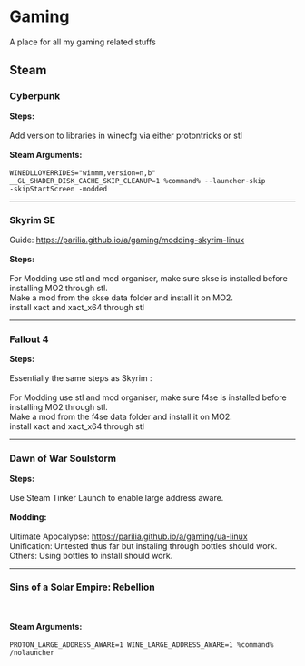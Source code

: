 # Gaming
A place for all my gaming related stuffs
<!--
<hr>
<h3>Game</h3>

<b>Steps:</b><br><br>

<br><br>
<b>Steam Arguments:</b><br><br>
<code>Arguments go here</code>

-->


<h2>Steam</h2>
<h3>Cyberpunk</h3>

<b>Steps:</b><br><br>
Add version to libraries in winecfg via either protontricks or stl
<br><br>
<b>Steam Arguments:</b><br><br>
<code>WINEDLLOVERRIDES="winmm,version=n,b" __GL_SHADER_DISK_CACHE_SKIP_CLEANUP=1 %command% --launcher-skip -skipStartScreen -modded</code>
<hr>
<h3>Skyrim SE</h3>
Guide: <a href="https://parilia.github.io/a/gaming/modding-skyrim-linux">https://parilia.github.io/a/gaming/modding-skyrim-linux</a><br><br>
<b>Steps:</b><br><br>
For Modding use stl and mod organiser, make sure skse is installed before installing MO2 through stl. <br>
Make a mod from the skse data folder and install it on MO2.<br>
install xact and xact_x64 through stl
<hr>
<h3>Fallout 4</h3>
<b>Steps:</b><br><br>
Essentially the same steps as Skyrim : <br><br>
For Modding use stl and mod organiser, make sure f4se is installed before installing MO2 through stl. <br>
Make a mod from the f4se data folder and install it on MO2.<br>
install xact and xact_x64 through stl
<hr>
<h3>Dawn of War Soulstorm</h3>
<b>Steps:</b><br><br>
Use Steam Tinker Launch to enable large address aware. 
<br><br>
<b>Modding:</b><br><br>
Ultimate Apocalypse: <a href="https://parilia.github.io/a/gaming/ua-linux">https://parilia.github.io/a/gaming/ua-linux</a><br>
Unification: Untested thus far but instaling through bottles should work.<br>
Others: Using bottles to install should work. 
<hr>
<h3>Sins of a Solar Empire: Rebellion</h3>
<br><br>
<b>Steam Arguments:</b><br><br>
<code>PROTON_LARGE_ADDRESS_AWARE=1 WINE_LARGE_ADDRESS_AWARE=1 %command% /nolauncher</code>

